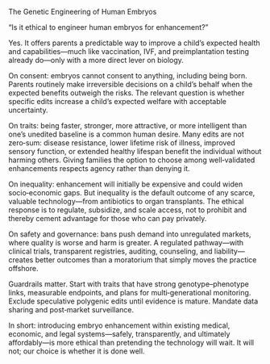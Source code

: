 The Genetic Engineering of Human Embryos

“Is it ethical to engineer human embryos for enhancement?”

Yes. It offers parents a predictable way to improve a child’s expected health and capabilities—much like vaccination, IVF, and preimplantation testing already do—only with a more direct lever on biology.

On consent: embryos cannot consent to anything, including being born. Parents routinely make irreversible decisions on a child’s behalf when the expected benefits outweigh the risks. The relevant question is whether specific edits increase a child’s expected welfare with acceptable uncertainty.

On traits: being faster, stronger, more attractive, or more intelligent than one’s unedited baseline is a common human desire. Many edits are not zero‑sum: disease resistance, lower lifetime risk of illness, improved sensory function, or extended healthy lifespan benefit the individual without harming others. Giving families the option to choose among well‑validated enhancements respects agency rather than denying it.

On inequality: enhancement will initially be expensive and could widen socio‑economic gaps. But inequality is the default outcome of any scarce, valuable technology—from antibiotics to organ transplants. The ethical response is to regulate, subsidize, and scale access, not to prohibit and thereby cement advantage for those who can pay privately.

On safety and governance: bans push demand into unregulated markets, where quality is worse and harm is greater. A regulated pathway—with clinical trials, transparent registries, auditing, counseling, and liability—creates better outcomes than a moratorium that simply moves the practice offshore.

Guardrails matter. Start with traits that have strong genotype–phenotype links, measurable endpoints, and plans for multi‑generational monitoring. Exclude speculative polygenic edits until evidence is mature. Mandate data sharing and post‑market surveillance.

In short: introducing embryo enhancement within existing medical, economic, and legal systems—safely, transparently, and ultimately affordably—is more ethical than pretending the technology will wait. It will not; our choice is whether it is done well.
